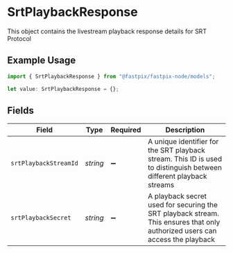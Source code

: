 # SrtPlaybackResponse

This object contains the livestream playback response details for SRT Protocol

## Example Usage

```typescript
import { SrtPlaybackResponse } from "@fastpix/fastpix-node/models";

let value: SrtPlaybackResponse = {};
```

## Fields

| Field                                                                                                                        | Type                                                                                                                         | Required                                                                                                                     | Description                                                                                                                  |
| ---------------------------------------------------------------------------------------------------------------------------- | ---------------------------------------------------------------------------------------------------------------------------- | ---------------------------------------------------------------------------------------------------------------------------- | ---------------------------------------------------------------------------------------------------------------------------- |
| `srtPlaybackStreamId`                                                                                                        | *string*                                                                                                                     | :heavy_minus_sign:                                                                                                           | A unique identifier for the SRT playback stream. This ID is used to distinguish between different playback streams           |
| `srtPlaybackSecret`                                                                                                          | *string*                                                                                                                     | :heavy_minus_sign:                                                                                                           | A playback secret used for securing the SRT playback stream. This ensures that only authorized users can access the playback |